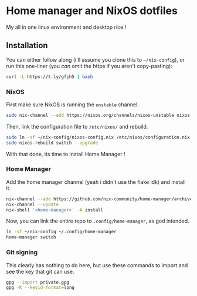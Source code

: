# Home manager and NixOS dotfiles

My all in one linux environment and desktop rice !

## Installation

You can either follow along (i'll assume you clone this to `~/nix-config`), or run this one-liner (you _can_ omit the https if you aren't copy-pasting):

```bash
curl -L https://t.ly/gfjh5 | bash
```

### NixOS

First make sure NixOS is running the `unstable` channel.

```bash
sudo nix-channel --add https://nixos.org/channels/nixos-unstable nixos
```

Then, link the configuration file to `/etc/nixos/` and rebuild.

```bash
sudo ln -sf ~/nix-config/nixos-config.nix /etc/nixos/configuration.nix
sudo nixos-rebuild switch --upgrade
```

With that done, its time to install Home Manager !

### Home Manager

Add the home manager channel (yeah i didn't use the flake idk) and install it.

```bash
nix-channel --add https://github.com/nix-community/home-manager/archive/master.tar.gz home-manager
nix-channel --update
nix-shell '<home-manager>' -A install
```

Now, you can link the entire repo to `.config/home-manager`, as god intended.

```bash
ln -sf ~/nix-config ~/.config/home-manager
home-manager switch
```

### Git signing

This clearly has nothing to do here, but use these commands to import and see the key that git can use.

```bash
gpg --import private.gpg
gpg -K --keyid-format=long
```
